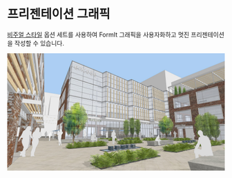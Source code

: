# 프리젠테이션 그래픽

[비주얼 스타일](../tool-library/visual-styles.md) 옵션 세트를 사용하여 FormIt 그래픽을 사용자화하고 멋진 프리젠테이션을 작성할 수 있습니다.

![](../.gitbook/assets/screen1.jpg)
